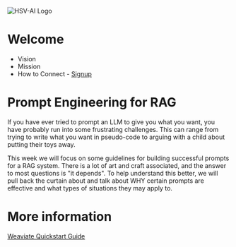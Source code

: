 ![HSV-AI Logo](https://hsv.ai/wp-content/uploads/2022/03/logo_v11_2022.png)


# Welcome

- Vision
- Mission
- How to Connect - [Signup](https://hsv.ai/subscribe)

# Prompt Engineering for RAG

If you have ever tried to prompt an LLM to give you what you want, you have probably run into some frustrating challenges. This can range from trying to write what you want in pseudo-code to arguing with a child about putting their toys away.

This week we will focus on some guidelines for building successful prompts for a RAG system. There is a lot of art and craft associated, and the answer to most questions is "it depends". To help understand this better, we will pull back the curtain about and talk about WHY certain prompts are effective and what types of situations they may apply to.

# More information

[Weaviate Quickstart Guide](https://weaviate.io/developers/weaviate/quickstart)